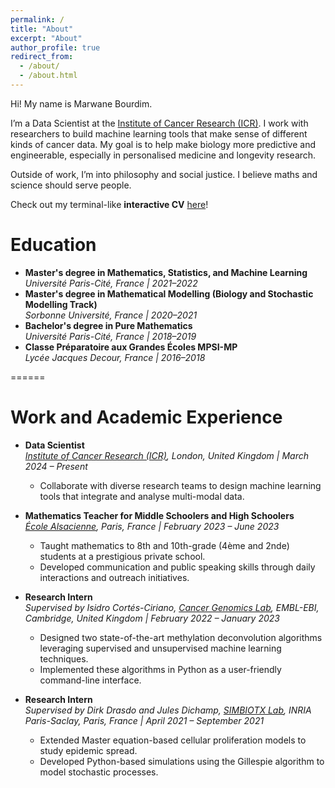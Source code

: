 ```yaml
---
permalink: /
title: "About"
excerpt: "About"
author_profile: true
redirect_from: 
  - /about/
  - /about.html
---
```


Hi! My name is Marwane Bourdim.  

I’m a Data Scientist at the [Institute of Cancer Research (ICR)](https://www.icr.ac.uk/our-research/about-our-research/data-science-at-the-icr). I work with researchers to build machine learning tools that make sense of different kinds of cancer data. My goal is to help make biology more predictive and engineerable, especially in personalised medicine and longevity research.  

Outside of work, I’m into philosophy and social justice. I believe maths and science should serve people.  

Check out my terminal-like **interactive CV** [here](https://marwanebourdim.github.io/terminal/)!  

Education  
======  
- **Master's degree in Mathematics, Statistics, and Machine Learning**  
  *Université Paris-Cité, France | 2021–2022*  
- **Master's degree in Mathematical Modelling (Biology and Stochastic Modelling Track)**  
  *Sorbonne Université, France | 2020–2021*  
- **Bachelor's degree in Pure Mathematics**  
  *Université Paris-Cité, France | 2018–2019*  
- **Classe Préparatoire aux Grandes Écoles MPSI-MP**  
  *Lycée Jacques Decour, France | 2016–2018*  

======  

Work and Academic Experience  
======  

- **Data Scientist**  
  *[Institute of Cancer Research (ICR)](https://www.icr.ac.uk/our-research/about-our-research/data-science-at-the-icr), London, United Kingdom | March 2024 – Present*  
  - Collaborate with diverse research teams to design machine learning tools that integrate and analyse multi-modal data.    

- **Mathematics Teacher for Middle Schoolers and High Schoolers**  
  *[École Alsacienne](https://www.ecole-alsacienne.org/), Paris, France | February 2023 – June 2023*  
  - Taught mathematics to 8th and 10th-grade (4ème and 2nde) students at a prestigious private school.  
  - Developed communication and public speaking skills through daily interactions and outreach initiatives.  

- **Research Intern**  
  *Supervised by Isidro Cortés-Ciriano, [Cancer Genomics Lab](https://www.ebi.ac.uk/research/cortes-ciriano/), EMBL-EBI, Cambridge, United Kingdom | February 2022 – January 2023*  
  - Designed two state-of-the-art methylation deconvolution algorithms leveraging supervised and unsupervised machine learning techniques.  
  - Implemented these algorithms in Python as a user-friendly command-line interface.  

- **Research Intern**  
  *Supervised by Dirk Drasdo and Jules Dichamp, [SIMBIOTX Lab](https://team.inria.fr/simbiotx/), INRIA Paris-Saclay, Paris, France | April 2021 – September 2021*  
  - Extended Master equation-based cellular proliferation models to study epidemic spread.  
  - Developed Python-based simulations using the Gillespie algorithm to model stochastic processes.  
